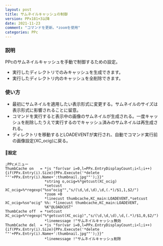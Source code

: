 ```yaml
---
layout: post
title: サムネイルキャッシュの制御
version: PPx181+3以降
date: 2021-11-23
comment: "コマンドを更新。*zoomを使用"
categories: PPc
---
```

### 説明
PPcのサムネイルキャッシュを手動で制御するための設定。
- 実行したディレクトリでのみキャッシュを生成できます。
- 実行したディレクトリ内のキャッシュを全削除できます。

### 使い方
- 最初にサムネイルを適用したい表示形式に変更する。サムネイルのサイズは表示形式に影響されることに留意。
- コマンドを実行すると表示中の画像のサムネイルが生成される。一度キャッシュを削除したうえで実行するのでキャッシュ済みのサムネイルは再生成される。
- ディレクトリを移動するとLOADEVENTが実行され、自動でコマンド実行前の画像設定(XC\_ocig)に戻る。

#### :wrench:設定
```clean
;PPcメニュー
ThumbCache on   = *js "for(var i=0,l=PPx.EntryDisplayCount;i<l;i++){if(PPx.Entry(i).Size){PPx.Execute('*delete ""'+PPx.Entry(i).Name+':thumbnail.jpg""');}}"
                  *string o,ocig=%*getcust(XC_ocig)
                  *setcust XC_ocig=%*regexp("%so"ocig"","s/(\d,\d,\d),\d,(.*)/$1,1,$2/")
                  *zoom +0
                  *linecust thumbcache,KC_main:LOADEVENT,*setcust XC_ocig=%so"ocig" %%: *linecust thumbcache,KC_main:LOADEVENT,
                  %K"@LOADCUST"
ThumbCache off  = *setcust XC_ocig=%*regexp("%*getcust(XC_ocig)","s/(\d,\d,\d),\d,(.*)/$1,0,$2/")
                  *linemessage !"サムネイルキャッシュ無効
ThumbCache del  = *js "for(var i=0,l=PPx.EntryDisplayCount;i<l;i++){if(PPx.Entry(i).Size){PPx.Execute('*delete ""'+PPx.Entry(i).Name+':thumbnail.jpg""');}}"
                  *linemessage !"サムネイルキャッシュ削除
```
